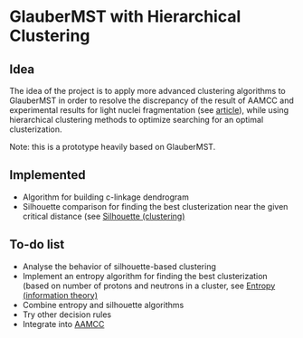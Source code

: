 # GlauberMST with Hierarchical Clustering


## Idea

The idea of the project is to apply more advanced clustering algorithms to GlauberMST in order to resolve the discrepancy of the result of AAMCC and experimental results for light nuclei fragmentation (see [article](https://doi.org/10.1016/0020-0190(78)90039-X)), while using hierarchical clustering methods to optimize searching for an optimal clusterization.

Note: this is a prototype heavily based on GlauberMST.


## Implemented

* Algorithm for building c-linkage dendrogram
* Silhouette comparison for finding the best clusterization near the given critical distance (see [Silhouette (clustering)](https://en.wikipedia.org/wiki/Silhouette_(clustering))

## To-do list

* Analyse the behavior of silhouette-based clustering
* Implement an entropy algorithm for finding the best clusterization (based on number of protons and neutrons in a cluster, see [Entropy (information theory)](https://en.wikipedia.org/wiki/Entropy_(information_theory))
* Combine entropy and silhouette algorithms
* Try other decision rules
* Integrate into [AAMCC](https://github.com/alexsvetlichnyy/AAMCC)
